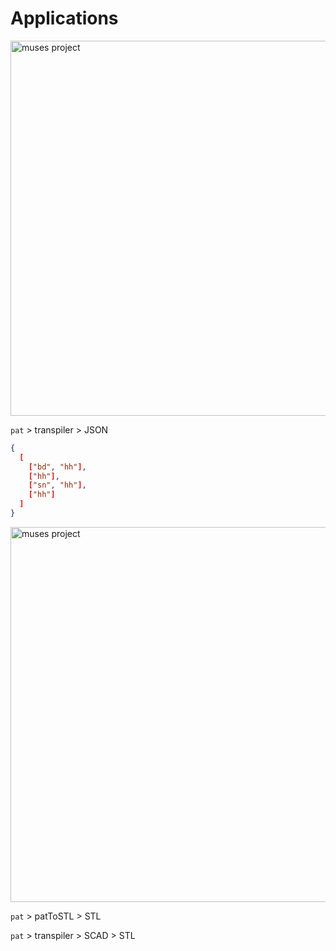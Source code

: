 # Applications


<img src="assets/images/prMusesApp.png" alt="muses project" height=600 style="border-style:none;box-shadow:none;"> 


```pat``` > transpiler > JSON


```json
{
  [
    ["bd", "hh"],
    ["hh"],
    ["sn", "hh"],
    ["hh"]
  ]
}
```


<img src="assets/images/ringthing.jpg" alt="muses project" height=600 style="border-style:none;box-shadow:none;"> 


```pat``` > patToSTL > STL

```pat``` > transpiler > SCAD > STL
